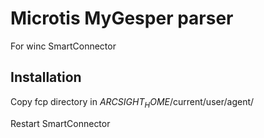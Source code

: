 # Microtis MyGesper parser
For winc SmartConnector

## Installation
Copy fcp directory in $ARCSIGHT_HOME$/current/user/agent/

Restart SmartConnector
